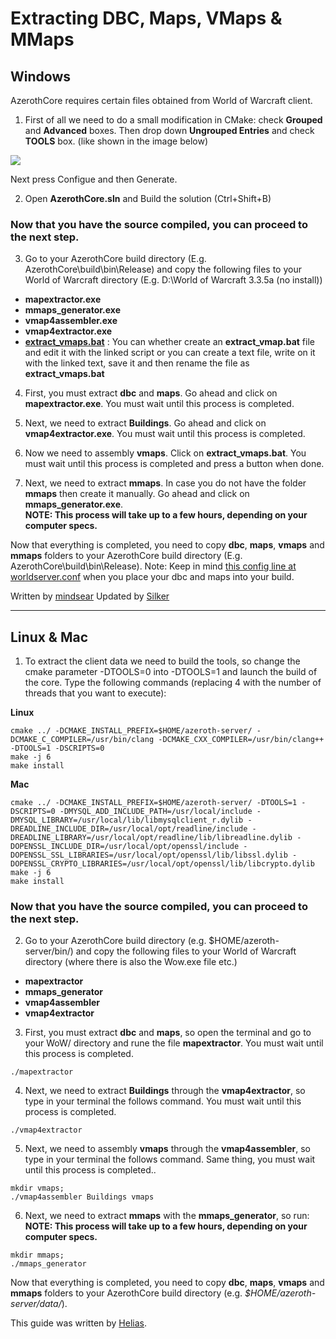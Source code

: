 # Extracting DBC, Maps, VMaps & MMaps

## Windows

AzerothCore requires certain files obtained from World of Warcraft client.

1. First of all we need to do a small modification in CMake: check **Grouped** and **Advanced** boxes. Then drop down **Ungrouped Entries** and check **TOOLS** box. (like shown in the image below)

![](https://i.ibb.co/9ZFsCtH/azeroth-cmake-tools.png)

Next press Configue and then Generate.

2. Open **AzerothCore.sln** and Build the solution (Ctrl+Shift+B)

### Now that you have the source compiled, you can proceed to the next step.

3. Go to your AzerothCore build directory (E.g. AzerothCore\build\bin\Release) and copy the following files to your World of Warcraft directory (E.g. D:\World of Warcraft 3.3.5a (no install))
* **mapextractor.exe**
* **mmaps_generator.exe**
* **vmap4assembler.exe**
* **vmap4extractor.exe**
* **[extract_vmaps.bat](https://pastebin.com/KKMurZ4D)** : You can whether create an **extract_vmap.bat** file and edit it with the linked script or you can create a text file, write on it with the linked text, save it and then rename the file as **extract_vmaps.bat**

4. First, you must extract **dbc** and **maps**. Go ahead and click on **mapextractor.exe**. You must wait until this process is completed.

5. Next, we need to extract **Buildings**. Go ahead and click on **vmap4extractor.exe**. You must wait until this process is completed.

6. Now we need to assembly **vmaps**. Click on **extract_vmaps.bat**. You must wait until this process is completed and press a button when done.

7. Next, we need to extract **mmaps**. In case you do not have the folder **mmaps** then create it manually. Go ahead and click on **mmaps_generator.exe**.  
**NOTE: This process will take up to a few hours, depending on your computer specs.**

Now that everything is completed, you need to copy **dbc**, **maps**, **vmaps** and **mmaps** folders to your AzerothCore build directory (E.g. AzerothCore\build\bin\Release).
Note: Keep in mind [this config line at worldserver.conf](https://github.com/azerothcore/azerothcore-wotlk/blob/master/src/server/worldserver/worldserver.conf.dist#L61) when you place your dbc and maps into your build.

Written by [mindsear](https://github.com/mindsear)
Updated by [Silker](https://github.com/Si1ker)

***


## Linux & Mac

1. To extract the client data we need to build the tools, so change the cmake parameter -DTOOLS=0 into -DTOOLS=1 and launch the build of the core.
Type the following commands (replacing 4 with the number of threads that you want to execute):

**Linux**
```
cmake ../ -DCMAKE_INSTALL_PREFIX=$HOME/azeroth-server/ -DCMAKE_C_COMPILER=/usr/bin/clang -DCMAKE_CXX_COMPILER=/usr/bin/clang++ -DTOOLS=1 -DSCRIPTS=0
make -j 6
make install
```

**Mac**
```
cmake ../ -DCMAKE_INSTALL_PREFIX=$HOME/azeroth-server/ -DTOOLS=1 -DSCRIPTS=0 -DMYSQL_ADD_INCLUDE_PATH=/usr/local/include -DMYSQL_LIBRARY=/usr/local/lib/libmysqlclient_r.dylib -DREADLINE_INCLUDE_DIR=/usr/local/opt/readline/include -DREADLINE_LIBRARY=/usr/local/opt/readline/lib/libreadline.dylib -DOPENSSL_INCLUDE_DIR=/usr/local/opt/openssl/include -DOPENSSL_SSL_LIBRARIES=/usr/local/opt/openssl/lib/libssl.dylib -DOPENSSL_CRYPTO_LIBRARIES=/usr/local/opt/openssl/lib/libcrypto.dylib
make -j 6
make install
```

### Now that you have the source compiled, you can proceed to the next step.
2. Go to your AzerothCore build directory (e.g. $HOME/azeroth-server/bin/) and copy the following files to your World of Warcraft directory (where there is also the Wow.exe file etc.)
* **mapextractor**
* **mmaps_generator**
* **vmap4assembler**
* **vmap4extractor**

3. First, you must extract **dbc** and **maps**, so open the terminal and go to your WoW/ directory and rune the file **mapextractor**. You must wait until this process is completed.
```
./mapextractor
```
4. Next, we need to extract **Buildings** through the **vmap4extractor**, so type in your terminal the follows command. You must wait until this process is completed.
```
./vmap4extractor
```
5. Next, we need to assembly **vmaps** through the **vmap4assembler**, so type in your terminal the follows command. Same thing, you must wait until this process is completed..
```
mkdir vmaps;
./vmap4assembler Buildings vmaps
```

6. Next, we need to extract **mmaps** with the **mmaps_generator**, so run:  
**NOTE: This process will take up to a few hours, depending on your computer specs.**

```
mkdir mmaps;
./mmaps_generator
```

Now that everything is completed, you need to copy **dbc**, **maps**, **vmaps** and **mmaps** folders to your AzerothCore build directory (e.g. *$HOME/azeroth-server/data/*).

This guide was written by [Helias](https://github.com/Helias).
